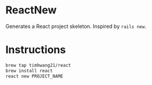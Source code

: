 ReactNew
======

Generates a React project skeleton. Inspired by `rails new`.

# Instructions

```bash
brew tap timhwang21/react
brew install react
react new PROJECT_NAME
```
